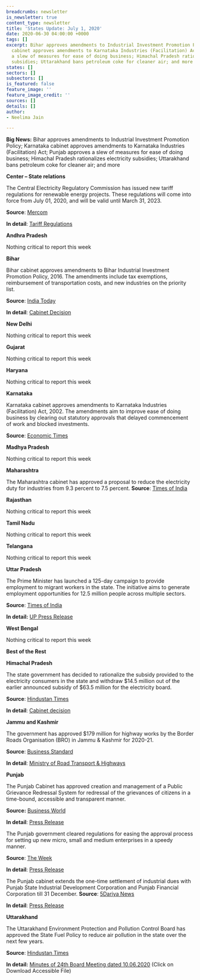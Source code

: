 ```yaml
---
breadcrumbs: newsletter
is_newsletter: true
content_type: newsletter
title: 'States Update: July 1, 2020'
date: 2020-06-30 04:00:00 +0000
tags: []
excerpt: Bihar approves amendments to Industrial Investment Promotion Policy; Karnataka
  cabinet approves amendments to Karnataka Industries (Facilitation) Act; Punjab approves
  a slew of measures for ease of doing business; Himachal Pradesh rationalizes electricity
  subsidies; Uttarakhand bans petroleum coke for cleaner air; and more
states: []
sectors: []
subsectors: []
is_featured: false
feature_image: ''
feature_image_credit: ''
sources: []
details: []
author:
- Neelima Jain

---
```

**Big News:** Bihar approves amendments to Industrial Investment Promotion Policy; Karnataka cabinet approves amendments to Karnataka Industries (Facilitation) Act; Punjab approves a slew of measures for ease of doing business; Himachal Pradesh rationalizes electricity subsidies; Uttarakhand bans petroleum coke for cleaner air; and more

**Center – State relations**

The Central Electricity Regulatory Commission has issued new tariff regulations for renewable energy projects. These regulations will come into force from July 01, 2020, and will be valid until March 31, 2023.

**Source**: [Mercom](https://mercomindia.com/cerc-announces-new-tariff/)

**In detail**: [Tariff Regulations](http://www.cercind.gov.in/2020/draft_reg/DEM-RE-Tariff-Regulations2020.pdf)

**Andhra Pradesh**

Nothing critical to report this week

**Bihar**

Bihar cabinet approves amendments to Bihar Industrial Investment Promotion Policy, 2016. The amendments include tax exemptions, reimbursement of transportation costs, and new industries on the priority list.

**Source**: [India Today](https://www.indiatoday.in/india/story/bihar-govt-rolls-red-carpet-potential-investors-plans-incentives-unit-state-1694992-2020-06-29)

**In detail**: [Cabinet Decision](http://csd.bih.nic.in/Upload/Decisions/d26062020.pdf)

**New Delhi**

Nothing critical to report this week

**Gujarat**

Nothing critical to report this week

**Haryana**

Nothing critical to report this week

**Karnataka**

Karnataka cabinet approves amendments to Karnataka Industries (Facilitation) Act, 2002. The amendments aim to improve ease of doing business by clearing out statutory approvals that delayed commencement of work and blocked investments.

**Source**: [Economic Times](https://economictimes.indiatimes.com/news/economy/policy/industries-need-not-wait-for-statutory-clearances-for-3-yrs-can-start-work-in-karnataka/articleshow/76629043.cms)

**Madhya Pradesh**

Nothing critical to report this week

**Maharashtra**

The Maharashtra cabinet has approved a proposal to reduce the electricity duty for industries from 9.3 percent to 7.5 percent. **Source**: [Times of India](https://timesofindia.indiatimes.com/city/pune/2-reduction-in-electricity-duty-for-maharashtra-industries/articleshow/76641462.cms)

**Rajasthan**

Nothing critical to report this week

**Tamil Nadu**

Nothing critical to report this week

**Telangana**

Nothing critical to report this week

**Uttar Pradesh**

The Prime Minister has launched a 125-day campaign to provide employment to migrant workers in the state. The initiative aims to generate employment opportunities for 12.5 million people across multiple sectors.

**Source**: [Times of India](https://timesofindia.indiatimes.com/india/pm-modi-cm-yogi-adityanath-launch-atma-nirbhar-uttar-pradesh-rojgar-abhiyan-key-points/articleshow/76637950.cms)

**In detail:** [UP Press Release](http://information.up.nic.in/attachments/files/5ef62cde-a3e0-4d7e-a37d-31630af72573.pdf)

**West Bengal**

Nothing critical to report this week

**Best of the Rest**

**Himachal Pradesh**

The state government has decided to rationalize the subsidy provided to the electricity consumers in the state and withdraw $14.5 million out of the earlier announced subsidy of $63.5 million for the electricity board.

**Source**: [Hindustan Times](https://www.hindustantimes.com/cities/cash-strapped-himachal-pradesh-govt-hikes-vehicle-registration-fee-cuts-power-subsidy/story-vwq3cvnRGH6YVByNkaoibN.html)

**In detail**: [Cabinet decision](https://blog.mygov.in/himachal-pradesh-cabinet-decisions-3/)

**Jammu and Kashmir**

The government has approved $179 million for highway works by the Border Roads Organisation (BRO) in Jammu & Kashmir for 2020-21.

**Source**: [Business Standard](https://www.business-standard.com/article/economy-policy/govt-approves-additional-rs-1-691-cr-for-highway-works-in-j-k-uttarakhand-120062800393_1.html)

**In detail**: [Ministry of Road Transport & Highways](https://morth.nic.in/sites/default/files/Sanction/Corrigendum%20to%20OM%20dt%2024-06-2020-NH%28O%29%20Additional%20Sanction%20Ceiling%20to%20State%20PWD%20and%20BRO_27-06-2020.pdf)

**Punjab**

The Punjab Cabinet has approved creation and management of a Public Grievance Redressal System for redressal of the grievances of citizens in a time-bound, accessible and transparent manner.

**Source:** [Business World](http://www.businessworld.in/article/Punjab-Cabinet-approves-comprehensive-Public-Grievance-Redressal-Policy/23-06-2020-290049/)

**In detail**: [Press Release](http://diprpunjab.gov.in/?q=content/comprhensive-public-grievance-redressal-policy-bring-grievance-mechanisms-all-punjab-depts)

The Punjab government cleared regulations for easing the approval process for setting up new micro, small and medium enterprises in a speedy manner.

**Source**: [The Week](https://www.theweek.in/wire-updates/business/2020/06/22/nrg19-pb-cabinet-msme.html)

**In detail**: [Press Release](http://diprpunjab.gov.in/?q=content/cabinet-approves-punjab-right-business-rules-2020-setting-msme-units-fast-track)

The Punjab cabinet extends the one-time settlement of industrial dues with Punjab State Industrial Development Corporation and Punjab Financial Corporation till 31 December. **Source**: [5Dariya News](https://www.5dariyanews.com/news/297997-Punjab-Cabinet-Okays-Extension-Of-Ots-Policy-2018-For-PSIDC-PFC-Amid-Covid-19)

**In detail**: [Press Release](http://diprpunjab.gov.in/?q=content/punjab-cabinet-okays-extension-ots-policy-2018-psidc-pfc-amid-covid-19)

**Uttarakhand**

The Uttarakhand Environment Protection and Pollution Control Board has approved the State Fuel Policy to reduce air pollution in the state over the next few years.

**Source**: [Hindustan Times](https://www.hindustantimes.com/india-news/ueppcb-approves-state-fuel-policy-petcoke-to-be-banned-as-fuel-in-state-by-march-2024/story-JdWXVPlRVgAURolTFEBacK.html)

**In detail:** [Minutes of 24th Board Meeting dated 10.06.2020](https://ueppcb.uk.gov.in/latestupdate/index/118-Contents) (Click on Download Accessible File)
